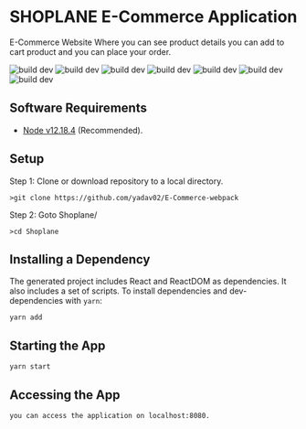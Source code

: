 #  SHOPLANE E-Commerce Application
E-Commerce Website Where you can see product details you can add to cart product and you can place your order.

![build dev](https://img.shields.io/npm/v/npm)
![build dev](https://img.shields.io/npm/v/react?color=blue&label=react&logo=react&logoColor=blue)
![build dev](https://img.shields.io/npm/v/react-dom?color=blue&label=react-dom&logo=react&logoColor=blue)
![build dev](https://img.shields.io/npm/v/redux?color=blue&label=redux)
![build dev](https://img.shields.io/librariesio/release/npm/react)
![build dev](https://img.shields.io/librariesio/release/npm/react?color=yellow&label=dev-dependencies)
![build dev](https://img.shields.io/npm/v/@babel/core?color=orange&label=@babel/core)

## Software Requirements
* [Node v12.18.4](https://nodejs.org/en/) (Recommended).

## Setup
Step 1: Clone or download repository to a local directory.

	>git clone https://github.com/yadav02/E-Commerce-webpack

Step 2: Goto Shoplane/

	>cd Shoplane

## Installing a Dependency
The generated project includes React and ReactDOM as dependencies. It also includes a set of scripts. To install dependencies and dev-dependencies with `yarn`:

```
yarn add

```
## Starting the App

```
yarn start

```
## Accessing the App
```
you can access the application on localhost:8080.

```
